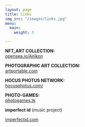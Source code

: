 ```yaml
---
layout: page
title: Links
img_src: "/images/links.jpg"
menu:
  main:
    weight: 3

---
```

**NFT_ART COLLECTION:**  
<a href="https://opensea.io/Anikon" target="blank">opensea.io/Anikon</a>

**PHOTOGRAPHIC ART COLLECTION:**  
<a href="https://artportable.com/en/profile/@achilles.nasios" target="blank">artportable.com</a>

**HOCUS PHOTUS NETWORK:**  
<a href="https://hocusphotus.com/" target="blank">hocusphotus.com/</a>

**PHOTO-GAMES:**  
<a href="https://photogames.tk/" target="blank">photogames.tk</a>

**imperfect id** (music project)

<a href="https://imperfectid.com/">imperfectid.com</a>